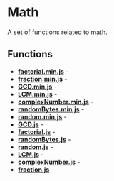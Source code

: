 # Math

A set of functions related to math.

## Functions

* [**factorial.min.js**](./factorial.min.md) - 
* [**fraction.min.js**](./fraction.min.md) - 
* [**GCD.min.js**](./GCD.min.md) - 
* [**LCM.min.js**](./LCM.min.md) - 
* [**complexNumber.min.js**](./complexNumber.min.md) - 
* [**randomBytes.min.js**](./randomBytes.min.md) - 
* [**random.min.js**](./random.min.md) - 
* [**GCD.js**](./GCD.md) - 
* [**factorial.js**](./factorial.md) - 
* [**randomBytes.js**](./randomBytes.md) - 
* [**random.js**](./random.md) - 
* [**LCM.js**](./LCM.md) - 
* [**complexNumber.js**](./complexNumber.md) - 
* [**fraction.js**](./fraction.md) - 
